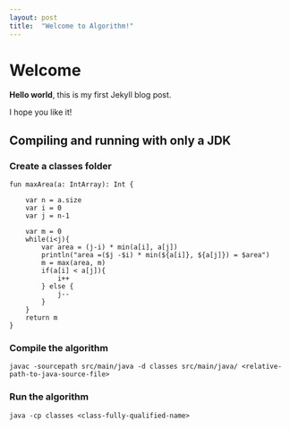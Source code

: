 ```yaml
---
layout: post
title:  "Welcome to Algorithm!"
---
```


# Welcome

**Hello world**, this is my first Jekyll blog post.

I hope you like it!

## Compiling and running with only a JDK

### Create a classes folder

```
fun maxArea(a: IntArray): Int {

    var n = a.size
    var i = 0
    var j = n-1

    var m = 0
    while(i<j){
        var area = (j-i) * min(a[i], a[j])
        println("area =($j -$i) * min(${a[i]}, ${a[j]}) = $area")
        m = max(area, m)
        if(a[i] < a[j]){
            i++
        } else {
            j--
        }
    }
    return m
}
```

### Compile the algorithm

```
javac -sourcepath src/main/java -d classes src/main/java/ <relative-path-to-java-source-file>
```

### Run the algorithm

```
java -cp classes <class-fully-qualified-name>
```